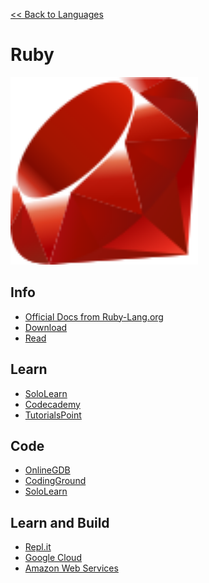 <a href=".">&lt;&lt; Back to Languages</a>

# Ruby

<img src="logos/Ruby.png" width="300"/>

## Info
- [Official Docs from Ruby-Lang.org](https://www.ruby-lang.org/en/documentation/)
- [Download](https://www.ruby-lang.org/en/downloads/)
- [Read](https://en.wikipedia.org/wiki/Ruby_(programming_language))

## Learn
- [SoloLearn](https://www.sololearn.com/Course/Ruby/)
- [Codecademy](https://www.codecademy.com/learn/learn-ruby)
- [TutorialsPoint](https://www.tutorialspoint.com/ruby/index.htm)

## Code
- [OnlineGDB](https://www.onlinegdb.com/online_ruby_compiler)
- [CodingGround](https://www.tutorialspoint.com/execute_ruby_online.php)
- [SoloLearn](https://code.sololearn.com/#rb)

## Learn and Build
- [Repl.it](https://repl.it/languages/ruby)
- [Google Cloud](https://cloud.google.com/ruby)
- [Amazon Web Services](https://aws.amazon.com/developer/language/ruby/)